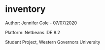 # inventory

Author: Jennifer Cole - 07/07/2020

Platform: Netbeans IDE 8.2

Student Project, Western Governors University
